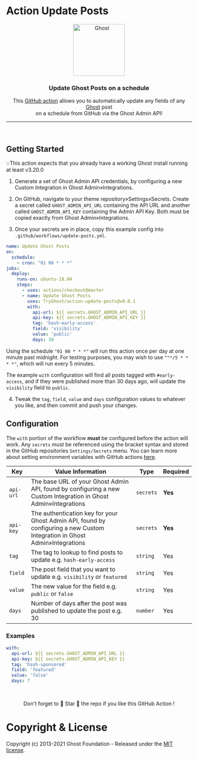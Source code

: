 # Action Update Posts

<p align="center">
  <a href="https://ghost.org">
    <img src="https://user-images.githubusercontent.com/120485/43974508-b64b2fe8-9cd2-11e8-8e58-707254b8817c.png" width="140px" alt="Ghost" />
  </a>
</p>
<h3 align="center">Update Ghost Posts on a schedule</h3>

<p align="center">
    This <a href="https://github.com/features/actions">GitHub action</a> allows you to automatically update any fields of any <a href="https://ghost.org">Ghost</a> post <br>
    on a schedule from GitHub via the Ghost Admin API!
</p>

---

&nbsp;


## Getting Started

💡This action expects that you already have a working Ghost install running at least v3.20.0

1. Generate a set of Ghost Admin API credentials, by configuring a new Custom Integration in Ghost Admin&raquo;Integrations.

2. On GitHub, navigate to your theme repository&raquo;Settings&raquo;Secrets. Create a secret called `GHOST_ADMIN_API_URL` containing the API URL and another called `GHOST_ADMIN_API_KEY` containing the Admin API Key. Both must be copied exactly from Ghost Admin&raquo;Integrations.

3. Once your secrets are in place, copy this example config into `.github/workflows/update-posts.yml`.

```yml
name: Update Ghost Posts
on:
  schedule:
    - cron: "01 00 * * *"
jobs:
  deploy:
    runs-on: ubuntu-18.04
    steps:
      - uses: actions/checkout@master
      - name: Update Ghost Posts
        uses: TryGhost/action-update-posts@v0.0.1
        with:
          api-url: ${{ secrets.GHOST_ADMIN_API_URL }}
          api-key: ${{ secrets.GHOST_ADMIN_API_KEY }}
          tag: 'hash-early-access'
          field: 'visibility'
          value: 'public'
          days: 30
```

Using the schedule `"01 00 * * *"` will run this action once per day at one minute past midnight. For testing purposes, you may wish to use `""*/5 * * * *"`, which will run every 5 minutes.

The example `with` configuration will find all posts tagged with `#early-access`, and if they were published more than 30 days ago, will update the `visibility` field to `public`.


4. Tweak the `tag`, `field`, `value` and `days` configuration values to whatever you like, and then commit and push your changes.


## Configuration

The `with` portion of the workflow **must** be configured before the action will work. Any `secrets` must be referenced using the bracket syntax and stored in the GitHub repositories `Settings/Secrets` menu. You can learn more about setting environment variables with GitHub actions [here](https://help.github.com/en/articles/workflow-syntax-for-github-actions#jobsjob_idstepsenv).

| Key  | Value Information | Type | Required |
| ------------- | ------------- | ------------- | ------------- |
| `api-url`  | The base URL of your Ghost Admin API, found by configuring a new Custom Integration in Ghost Admin&raquo;Integrations | `secrets` | **Yes** |
| `api-key`  | The authentication key for your Ghost Admin API, found by configuring a new Custom Integration in Ghost Admin&raquo;Integrations | `secrets` | **Yes** |
| `tag` | The tag to lookup to find posts to update e.g. `hash-early-access` | `string` | Yes |
| `field` | The post field that you want to update e.g. `visibility` or `featured` | `string` | Yes |
| `value` | The new value for the field e.g. `public` or `false` | `string` | Yes |
| `days` | Number of days after the post was published to update the post e.g. 30 | `number` | Yes |

### Examples



```yml
with:
  api-url: ${{ secrets.GHOST_ADMIN_API_URL }}
  api-key: ${{ secrets.GHOST_ADMIN_API_KEY }}
  tag: 'hash-sponsored'
  field: 'featured'
  value: 'false'
  days: 7
```

&nbsp;

<p align="center">Don't forget to 🌟 Star 🌟 the repo if you like this GitHub Action !</p>

# Copyright & License

Copyright (c) 2013-2021 Ghost Foundation - Released under the [MIT license](LICENSE).
